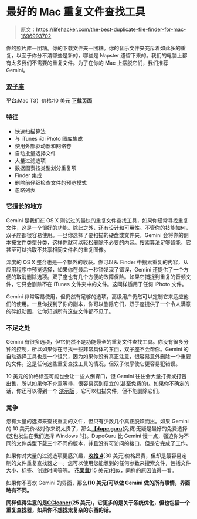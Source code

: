 # 最好的 Mac 重复文件查找工具

> 原文：<https://lifehacker.com/the-best-duplicate-file-finder-for-mac-1696993702>

你的照片库一团糟。你的下载文件夹一团糟。你的音乐文件夹充斥着如此多的重复，以至于你分不清哪些是新的，哪些是 Napster 遗留下来的。我们的电脑上都有太多我们不需要的重复文件。为了在你的 Mac 上摆脱它们，我们推荐 Gemini。



### [双子座](http://macpaw.com/gemini)

**平台**:Mac
T3】价格:10 美元
[**下载页面**](http://macpaw.com/gemini/mas?url=https://itunes.apple.com/us/app/gemini-the-duplicate-finder/id463541543?mt=12&uo=4&at=11l4D7&ct=gemini%7Csite%7Cwww.macworld.com)

### 特征

*   快速扫描算法
*   与 iTunes 和 iPhoto 图库集成
*   使用外部驱动器和网络卷
*   自动批量选择文件
*   大量过滤选项
*   数据图表按类型划分重复项
*   Finder 集成
*   删除前仔细检查文件的预览模式
*   忽略列表

### 它擅长的地方

Gemini 是我们在 OS X 测试过的最快的重复文件查找工具，如果你经常寻找重复文件，这是一个很好的功能。除此之外，还有设计和可用性。不管你的技能如何，双子座都很容易使用。一旦你选择了要扫描的硬盘或文件夹，Gemini 会将你的副本按文件类型分类，这样你就可以轻松删除不必要的内容。搜索算法足够智能，它甚至可以拾取不共享相同文件名的重复图像。

深度的 OS X 整合也是一个额外的收获。你可以从 Finder 中搜索重复的内容，从应用程序中预览选择，如果你在最后一秒钟发现了错误，Gemini 还提供了一个方便的取消删除选项。双子座也有几个方便的故障保险。如果它捕捉到重复的音频文件，它只会删除不在 iTunes 文件夹中的文件。这同样适用于任何 iPhoto 文件。

Gemini 非常容易使用，但仍然有足够的选项，高级用户仍然可以定制它来适应他们的使用。一旦你找到了你的副本，你可以删除它们，双子座提供了一个令人满意的碎纸动画，让你知道所有这些文件都不见了。

### 不足之处

Gemini 有很多选项，但它仍然不是功能最全的重复文件查找工具。你没有很多分钟的控制，所以如果你在寻找一些非常具体的东西，双子座不会帮你。Gemini 的自动选择工具也是一个诅咒，因为如果你没有真正注意，很容易意外删除一个重要的文件。这是任何这些重复查找工具的情况，但双子似乎使它更容易犯错误。

10 美元的价格标签可能也会让一些人倒胃口，但 Gemini 往往会大量打折或打包出售，所以如果你不介意等待，很容易买到便宜的(甚至免费的)。如果你不确定的话，你还可以得到一个 [演示版](http://macpaw.com/gemini) ，它可以扫描文件，但不能删除它们。

### 竞争

您有大量的选择来查找重复的文件，但只有少数几个真正脱颖而出。如果 Gemini 的 10 美元价格对你来说太贵了，那么[**【dupe guru**](http://www.hardcoded.net/dupeguru/)(免费)无疑是最好的免费选择(这也发生在我们选择 Windows 时)。DupeGuru 比 Gemini 慢一点，强迫你为不同的文件类型下载三个不同的版本，并且没有可访问的接口，但是它完成了工作。

如果你对大量的过滤选项更感兴趣，[**收拾 4**](http://www.hyperbolicsoftware.com/TidyUp.html)(30 美元)价格昂贵，但却是最容易定制的文件重复查找器之一。您可以使用您能想到的任何参数来搜索文件，包括文件大小、标签、创建时间等等。 [**花栗鼠**](https://itunes.apple.com/us/app/chipmunk/id405502331?mt=12&ls=1)(15 美元)相似，同样的原因值得一看。

如果你不喜欢 Gemini 的界面，那么[](https://itunes.apple.com/us/app/the-duplicate-finder/id654667344?mt=12)**(10 美元)可以做 Gemini 做的所有事情，界面略有不同。**

**同样值得注意的是[**CCleaner**](https://www.piriform.com/ccleaner)(25 美元)，它更多的是关于系统优化，但也包括一个重复查找器，如果你不想找太复杂的东西的话。**